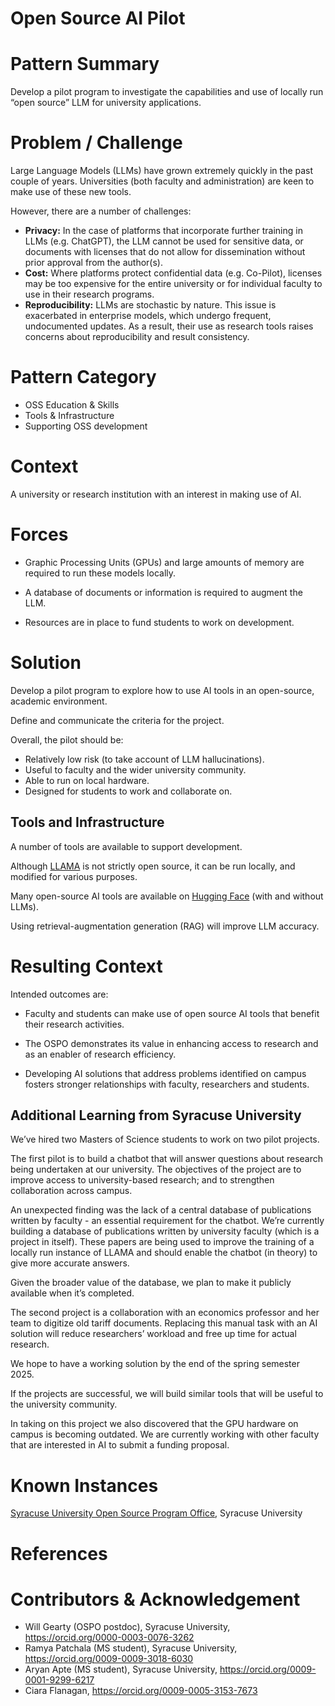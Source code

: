 # Open Source AI Pilot

# Pattern Summary

Develop a pilot program to investigate the capabilities and use of locally run “open source” LLM for university applications.

# Problem / Challenge

Large Language Models (LLMs) have grown extremely quickly in the past couple of years. Universities (both faculty and administration) are keen to make use of these new tools. 

However, there are a number of challenges:

* **Privacy:** In the case of platforms that incorporate further training in LLMs (e.g. ChatGPT), the LLM cannot be used for sensitive data, or documents with licenses that do not allow for dissemination without prior approval from the author(s).
* **Cost:** Where platforms protect confidential data (e.g. Co-Pilot), licenses may be too expensive for the entire university or for individual faculty to use in their research programs.
* **Reproducibility:** LLMs are stochastic by nature. This issue is exacerbated in enterprise models, which undergo frequent, undocumented updates. As a result,  their use as research tools raises concerns about reproducibility and result consistency.

# Pattern Category

* OSS Education & Skills  
* Tools & Infrastructure   
* Supporting OSS development  

# Context

A university or research institution with an interest in making use of AI.

# Forces

* Graphic Processing Units (GPUs) and large amounts of memory are required to run these models locally.

* A database of documents or information is required to augment the LLM.

* Resources are in place to fund students to work on development.

# Solution

Develop a pilot program to explore how to use AI tools in an open-source, academic environment. 

Define and communicate the criteria for the project. 

Overall, the pilot should be: 

* Relatively low risk (to take account of LLM hallucinations).
* Useful to faculty and the wider university community.
* Able to run on local hardware.
* Designed for students to work and collaborate on.

## Tools and Infrastructure

A number of tools are available to support development.

Although [LLAMA](https://ollama.com/library/llama3.1) is not strictly open source, it can be run locally, and modified for various purposes.

Many open-source AI tools are available on [Hugging Face](https://huggingface.co/) (with and without LLMs).

Using retrieval-augmentation generation (RAG) will improve LLM accuracy.

# Resulting Context

Intended outcomes are: 

* Faculty and students can make use of open source AI tools that benefit their research activities.
  
* The OSPO demonstrates its value in enhancing access to research and as an enabler of research efficiency.
  
* Developing AI solutions that address problems identified on campus fosters stronger relationships with faculty, researchers and students.

## Additional Learning from Syracuse University

We’ve hired two Masters of Science students to work on two pilot projects. 

The first pilot is to build a chatbot that will answer questions about research being undertaken at our university. The objectives of the project are to improve access to university-based research; and to strengthen collaboration across campus.

An unexpected finding was the lack of a central database of publications written by faculty - an essential requirement for the chatbot. We’re currently building a database of publications written by university faculty (which is a project in itself). These papers are being used to improve the training of a locally run instance of LLAMA and should enable the chatbot (in theory) to give more accurate answers. 

Given the broader value of the database, we plan to make it publicly available when it’s completed.

The second project is a collaboration with an economics professor and her team to digitize old tariff documents. Replacing this manual task with an AI solution will reduce researchers’ workload and free up time for actual research.

We hope to have a working solution by the end of the spring semester 2025.

If the projects are successful, we will build similar tools that will be useful to the university community. 

In taking on this project we also discovered that the GPU hardware on campus is becoming outdated. We are currently working with other faculty that are interested in AI to submit a funding proposal.

# Known Instances

[Syracuse University Open Source Program Office](https://opensource.syracuse.edu/), Syracuse University

# References

# Contributors & Acknowledgement

* Will Gearty (OSPO postdoc), Syracuse University, https://orcid.org/0000-0003-0076-3262
* Ramya Patchala (MS student), Syracuse University, https://orcid.org/0009-0009-3018-6030
* Aryan Apte (MS student), Syracuse University, https://orcid.org/0009-0001-9299-6217
* Ciara Flanagan, https://orcid.org/0009-0005-3153-7673
